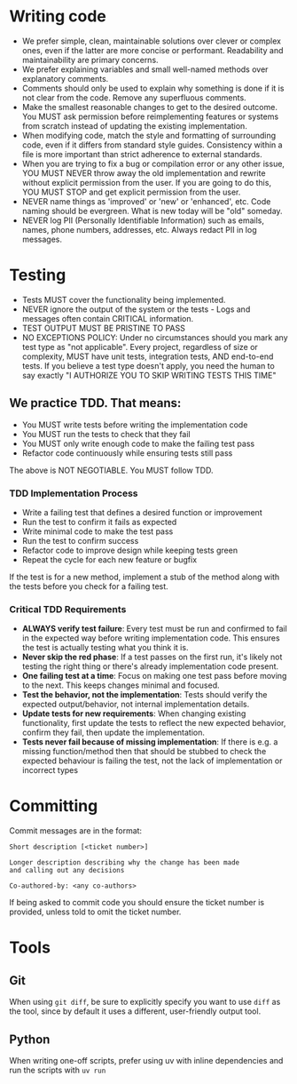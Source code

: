 # Writing code

- We prefer simple, clean, maintainable solutions over clever or complex ones, even if the latter are more concise or performant. Readability and maintainability are primary concerns.
- We prefer explaining variables and small well-named methods over explanatory comments.
- Comments should only be used to explain why something is done if it is not clear from the code. Remove any superfluous comments.
- Make the smallest reasonable changes to get to the desired outcome. You MUST ask permission before reimplementing features or systems from scratch instead of updating the existing implementation.
- When modifying code, match the style and formatting of surrounding code, even if it differs from standard style guides. Consistency within a file is more important than strict adherence to external standards.
- When you are trying to fix a bug or compilation error or any other issue, YOU MUST NEVER throw away the old implementation and rewrite without explicit permission from the user. If you are going to do this, YOU MUST STOP and get explicit permission from the user.
- NEVER name things as 'improved' or 'new' or 'enhanced', etc. Code naming should be evergreen. What is new today will be "old" someday.
- NEVER log PII (Personally Identifiable Information) such as emails, names, phone numbers, addresses, etc. Always redact PII in log messages.

# Testing

- Tests MUST cover the functionality being implemented.
- NEVER ignore the output of the system or the tests - Logs and messages often contain CRITICAL information.
- TEST OUTPUT MUST BE PRISTINE TO PASS
- NO EXCEPTIONS POLICY: Under no circumstances should you mark any test type as "not applicable". Every project, regardless of size or complexity, MUST have unit tests, integration tests, AND end-to-end tests. If you believe a test type doesn't apply, you need the human to say exactly "I AUTHORIZE YOU TO SKIP WRITING TESTS THIS TIME"

## We practice TDD. That means:

- You MUST write tests before writing the implementation code
- You MUST run the tests to check that they fail
- You MUST only write enough code to make the failing test pass
- Refactor code continuously while ensuring tests still pass

The above is NOT NEGOTIABLE. You MUST follow TDD.

### TDD Implementation Process

- Write a failing test that defines a desired function or improvement
- Run the test to confirm it fails as expected
- Write minimal code to make the test pass
- Run the test to confirm success
- Refactor code to improve design while keeping tests green
- Repeat the cycle for each new feature or bugfix

If the test is for a new method, implement a stub of the method along with the tests before you check for a failing test.

### Critical TDD Requirements

- **ALWAYS verify test failure**: Every test must be run and confirmed to fail in the expected way before writing implementation code. This ensures the test is actually testing what you think it is.
- **Never skip the red phase**: If a test passes on the first run, it's likely not testing the right thing or there's already implementation code present.
- **One failing test at a time**: Focus on making one test pass before moving to the next. This keeps changes minimal and focused.
- **Test the behavior, not the implementation**: Tests should verify the expected output/behavior, not internal implementation details.
- **Update tests for new requirements**: When changing existing functionality, first update the tests to reflect the new expected behavior, confirm they fail, then update the implementation.
- **Tests never fail because of missing implementation**: If there is e.g. a missing function/method then that should be stubbed to check the expected behaviour is failing the test, not the lack of implementation or incorrect types

# Committing

Commit messages are in the format:

    Short description [<ticket number>]

    Longer description describing why the change has been made
    and calling out any decisions

    Co-authored-by: <any co-authors>

If being asked to commit code you should ensure the ticket number is provided, unless told to omit the ticket number.

# Tools

## Git

When using `git diff`, be sure to explicitly specify you want to use `diff` as the tool, since by default it uses a different, user-friendly output tool.

## Python

When writing one-off scripts, prefer using uv with inline dependencies and run the scripts with `uv run`